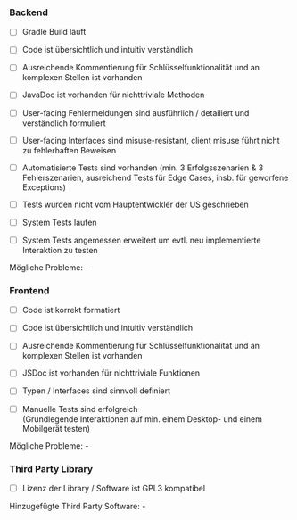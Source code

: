 ### Backend

* [ ] Gradle Build läuft

* [ ] Code ist übersichtlich und intuitiv verständlich

* [ ] Ausreichende Kommentierung für Schlüsselfunktionalität und an komplexen Stellen ist vorhanden 

* [ ] JavaDoc ist vorhanden für nichttriviale Methoden

* [ ] User-facing Fehlermeldungen sind ausführlich / detailiert und verständlich formuliert

* [ ] User-facing Interfaces sind misuse-resistant, client misuse führt nicht zu fehlerhaften Beweisen

* [ ] Automatisierte Tests sind vorhanden
 (min. 3 Erfolgsszenarien & 3 Fehlerszenarien, ausreichend Tests für Edge Cases, insb. für geworfene Exceptions)

* [ ] Tests wurden nicht vom Hauptentwickler der US geschrieben

* [ ] System Tests laufen

* [ ] System Tests angemessen erweitert um evtl. neu implementierte Interaktion zu testen

Mögliche Probleme: -  

### Frontend

* [ ] Code ist korrekt formatiert

* [ ] Code ist übersichtlich und intuitiv verständlich

* [ ] Ausreichende Kommentierung für Schlüsselfunktionalität und an komplexen Stellen ist vorhanden 

* [ ] JSDoc ist vorhanden für nichttriviale Funktionen

* [ ] Typen / Interfaces sind sinnvoll definiert

* [ ] Manuelle Tests sind erfolgreich  
(Grundlegende Interaktionen auf min. einem Desktop- und einem Mobilgerät testen)

Mögliche Probleme: -  

### Third Party Library

* [ ] Lizenz der Library / Software ist GPL3 kompatibel

Hinzugefügte Third Party Software: -
